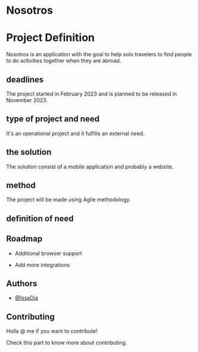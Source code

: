 # Nosotros

# Project Definition

Nosotros is an application with the goal to help solo travelers to find people to do activities together when they are abroad.

## deadlines

The project started in February 2023 and is planned to be released in November 2023.

## type of project and need

It's an operational project and it fulfills an external need.


## the solution

The solution consist of a mobile application and probably a website.

## method

The project will be made using Agile methodology.

## definition of need


## Roadmap

- Additional browser support

- Add more integrations


## Authors

- [@IssaDia](https://github.com/IssaDia)


## Contributing

Holla @ me if you want to contribute!

Check this part to know more about contributing.

